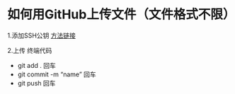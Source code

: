 # 如何用GitHub上传文件（文件格式不限）


1.添加SSH公钥  [方法链接](http://blog.csdn.net/phunxm/article/details/45083335) 


2.上传 终端代码


- git add .   回车  
- git commit -m “name”  回车
- git push  回车





